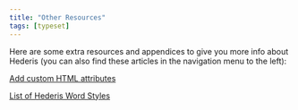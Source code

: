 ```yaml
---
title: "Other Resources"
tags: [typeset]
---
```

 
<html><body><section data-type="chapter" class="hsecchapter" data-hederis-type="hsecchapter" id="intro-resources" data-pi-attrs="id: intro-resources; data-tags: typeset;" role="doc-chapter" data-tags="typeset" data-author-name=" " data-book-title=" " title="Other Resources"><p class="hblkp" data-hederis-type="hblkp" id="pVGCXmCLr">Here are some extra resources and appendices to give you more info about Hederis (you can also find these articles in the navigation menu to the left): </p><p class="hblkp" data-hederis-type="hblkp" id="pAVqpEuqI"><a href="{% link _docs/custom-attributes.md %}" data-hederis-type="hspana" id="peQ6V81r1"><span class="Hyperlink" data-hederis-type="hspnspan" id="pIUHqGOtE">Add custom HTML attributes</span></a></p><p class="hblkp" data-hederis-type="hblkp" id="pOWjATz0T"><a href="{% link _docs/list-of-word-styles.md %}" data-hederis-type="hspana" id="pHDJbw6iT"><span class="Hyperlink" data-hederis-type="hspnspan" id="paKxiCHbB">List of Hederis Word Styles</span></a></p></section></body></html>
